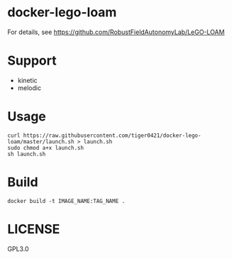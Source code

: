 # docker-lego-loam
For details, see https://github.com/RobustFieldAutonomyLab/LeGO-LOAM

# Support
- kinetic
- melodic

# Usage

```
curl https://raw.githubusercontent.com/tiger0421/docker-lego-loam/master/launch.sh > launch.sh
sudo chmod a+x launch.sh
sh launch.sh 
```

# Build
```
docker build -t IMAGE_NAME:TAG_NAME . 
```

# LICENSE
GPL3.0
